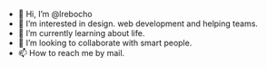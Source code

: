 - 👋 Hi, I’m @lrebocho
- 👀 I’m interested in design. web development and helping teams.
- 🌱 I’m currently learning about life.
- 💞️ I’m looking to collaborate with smart people.
- 📫 How to reach me by mail.

<!---
lrebocho/lrebocho is a ✨ special ✨ repository because its `README.md` (this file) appears on your GitHub profile.
You can click the Preview link to take a look at your changes.
--->
